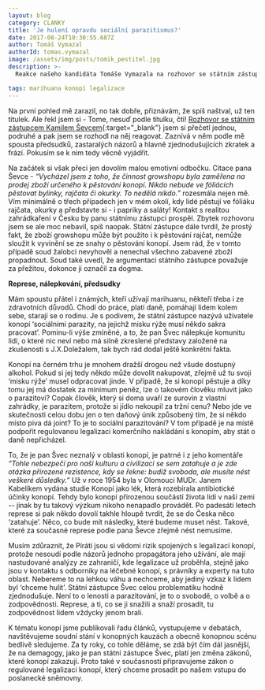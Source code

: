 ```yaml
---
layout: blog
category: CLANKY
title: 'Je hulení opravdu sociální parazitismus?'
date: 2017-08-24T10:30:55.687Z
author: Tomáš Vymazal
authorId: tomas.vymazal
image: /assets/img/posts/tomik_pestitel.jpg
description: >-
  Reakce našeho kandidáta Tomáše Vymazala na rozhovor se státním zástupcem Kamilem Ševcem, v kterém zaznívá spousta předsudků, zastaralých názorů a zjednodušujících zkratek.

tags: marihuana konopí legalizace
---
```

Na první pohled mě zarazil, no tak dobře, přiznávám, že spíš naštval, už ten titulek. Ale řekl jsem si - Tome, nesuď podle titulku, čti! [Rozhovor se státním zástupcem Kamilem Ševcem](https://www.irozhlas.cz/zpravy-domov/huleni-je-socialni-parazitismus-zbrzdit-ho-muzeme-jen-represi-mini-zalobce-z_1708231800_ogo){:target="_blank"} jsem si přečetl jednou, podruhé a pak jsem se rozhodl na něj reagovat. Zaznívá v něm podle mě spousta předsudků, zastaralých názorů a hlavně zjednodušujících zkratek a frází.  Pokusím se k nim tedy věcně vyjádřit.

Na začátek si však přeci jen dovolím malou emotivní odbočku. Citace pana Ševce - *“Vycházel jsem z toho, že činnost growshopu byla zaměřena na prodej zboží určeného k pěstování konopí. Nikdo nebude ve fóliácích pěstovat bylinky, rajčata či okurky. To nedělá nikdo.”* rozesmála nejen mě. Vím minimálně o třech případech jen v mém okolí, kdy lidé pěstují ve fóliáku rajčata, okurky a představte si - i papriky a saláty! Kontakt s realitou zahrádkaření v Česku by panu státnímu zástupci prospěl. Zbytek rozhovoru jsem se ale moc nebavil, spíš naopak.
Státní zástupce dále tvrdil, že prostý fakt, že zboží growshopu může být použito i k pěstování rajčat, nemůže sloužit k vyvinění se ze snahy o pěstování konopí. Jsem rád, že v tomto případě soud žalobci nevyhověl a nenechal všechno zabavené zboží propadnout. Soud také uvedl, že argumentaci státního zástupce považuje za přežitou, dokonce ji označil za dogma.

**Represe, nálepkování, předsudky**

Mám spoustu přátel i známých, kteří užívají marihuanu, někteří třeba i ze zdravotních důvodů. Chodí do práce, platí daně, pomáhají lidem kolem sebe, starají se o rodinu. Je s podivem, že státní zástupce nazývá uživatele konopí ‘sociálními parazity, na jejichž misku rýže musí někdo sakra pracovat’. Pominu-li výše zmíněné, a to, že pan Švec nálepkuje komunitu lidí, o které nic neví nebo má silně zkreslené představy založené na zkušenosti s J.X.Doležalem, tak bych rád dodal ještě konkrétní fakta.

Konopí na černém trhu je mnohem dražší drogou než všude dostupný alkohol. Pokud si jej tedy někdo může dovolit nakupovat, zřejmě už tu svoji ‘misku rýže’ musel odpracovat jinde. V případě, že si konopí pěstuje a díky tomu jej má dostatek za minimum peněz, lze o takovém člověku mluvit jako o parazitovi? Copak člověk, který si doma uvaří ze surovin z vlastní zahrádky, je parazitem, protože si jídlo nekoupil za tržní cenu? Nebo jde ve skutečnosti celou dobu jen o ten daňový únik způsobený tím, že si někdo místo piva dá joint? To je to sociální parazitování? V tom případě je na místě podpořit regulovanou legalizaci komerčního nakládání s konopím, aby stát o daně nepřicházel.

To, že je pan Švec neznalý v oblasti konopí, je patrné i z jeho komentáře *“Tohle nebezpečí pro naši kulturu a civilizaci se sem zatahuje a je zde otázka přirozené rezistence, kdy se řekne: budiž svoboda, ale musíte nést veškeré důsledky.”* Už v roce 1954 byla v Olomouci MUDr. Janem Kabelíkem vydána studie Konopí jako lék, která rozebírala antibiotické účinky konopí. Tehdy bylo konopí přirozenou součástí života lidí v naší zemi -- jinak by tu takový výzkum nikoho nenapadlo provádět. Po padesáti letech represe si pak někdo dovolí takhle hloupě tvrdit, že se do Česka něco ‘zatahuje’. Něco, co bude mít následky, které budeme muset nést. Takové, které za současné represe podle pana Ševce zřejmě nést nemusíme.

Musím zdůraznit, že Piráti jsou si vědomi rizik spojených s legalizací konopí, protože nesoudí podle názorů jednoho propagátora jeho užívání, ale mají nastudované analýzy ze zahraničí, kde legalizace už proběhla, stejně jako jsou v kontaktu s odborníky na léčebné konopí, s právníky a experty na tuto oblast. Nebereme to na lehkou váhu a nechceme, aby jediný vzkaz k lidem byl ‘chceme hulit’. Státní zástupce Švec celou problematiku hodně zjednodušuje. Není to o lenosti a parazitování, je to o svobodě, o volbě a o zodpovědnosti. Represe, a ti, co se ji snažili a snaží prosadit, tu zodpovědnost lidem vždycky jenom brali.

K tématu konopí jsme publikovali řadu článků, vystupujeme v debatách, navštěvujeme soudní stání v konopných kauzách a obecně konopnou scénu bedlivě sledujeme. Za ty roky, co tohle děláme, se zdá být čím dál jasnější, že na demagogy, jako je pan státní zástupce Švec, platí jen změna zákonů, které konopí zakazují. Proto také v současnosti připravujeme zákon o regulované legalizaci konopí, který chceme prosadit po našem vstupu do poslanecké sněmovny.
